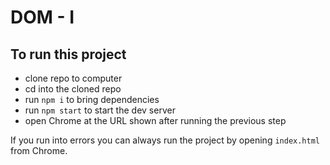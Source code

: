 # DOM - I

## To run this project

- clone repo to computer
- cd into the cloned repo
- run `npm i` to bring dependencies
- run `npm start` to start the dev server
- open Chrome at the URL shown after running the previous step

If you run into errors you can always run the project by opening `index.html` from Chrome.
